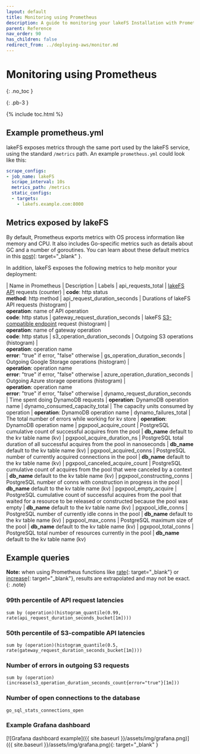 ```yaml
---
layout: default
title: Monitoring using Prometheus
description: A guide to monitoring your lakeFS Installation with Prometheus.
parent: Reference
nav_order: 90
has_children: false
redirect_from: ../deploying-aws/monitor.md
---
```


# Monitoring using Prometheus
{: .no_toc }

{: .pb-3 }

{% include toc.html %}

## Example prometheus.yml

lakeFS exposes metrics through the same port used by the lakeFS service, using the standard `/metrics` path.
An example `prometheus.yml` could look like this:

```yaml
scrape_configs:
- job_name: lakeFS
  scrape_interval: 10s
  metrics_path: /metrics
  static_configs:
  - targets:
    - lakefs.example.com:8000
```

## Metrics exposed by lakeFS

By default, Prometheus exports metrics with OS process information like memory and CPU.
It also includes Go-specific metrics such as details about GC and a number of goroutines.
You can learn about these default metrics in this [post](https://povilasv.me/prometheus-go-metrics/){: target="_blank" }.

In addition, lakeFS exposes the following metrics to help monitor your deployment: 

| Name in Prometheus               | Description                                                 | Labels
| api_requests_total               | [lakeFS API](api.md) requests (counter)                     | **code**: http status<br/>**method**: http method
| api_request_duration_seconds     | Durations of lakeFS API requests (histogram)                | <br/>**operation**: name of API operation<br/>**code**: http status
| gateway_request_duration_seconds | lakeFS [S3-compatible endpoint](s3.md) request (histogram)  | <br/>**operation**: name of gateway operation<br/>**code**: http status
| s3_operation_duration_seconds    | Outgoing S3 operations (histogram)                          | <br/>**operation**: operation name<br/>**error**: "true" if error, "false" otherwise
| gs_operation_duration_seconds    | Outgoing Google Storage operations (histogram)              | <br/>**operation**: operation name<br/>**error**: "true" if error, "false" otherwise
| azure_operation_duration_seconds | Outgoing Azure storage operations (histogram)               | <br/>**operation**: operation name<br/>**error**: "true" if error, "false" otherwise
| dynamo_request_duration_seconds  | Time spent doing DynamoDB requests                          | **operation**: DynamoDB operation name
| dynamo_consumed_capacity_total   | The capacity units consumed by operation                    | **operation**: DynamoDB operation name
| dynamo_failures_total            | The total number of errors while working for kv store       | **operation**: DynamoDB operation name
| pgxpool_acquire_count            | PostgreSQL cumulative count of successful acquires from the pool | **db_name** default to the kv table name (kv)
| pgxpool_acquire_duration_ns      | PostgreSQL total duration of all successful acquires from the pool in nanoseconds | **db_name** default to the kv table name (kv)
| pgxpool_acquired_conns           | PostgreSQL number of currently acquired connections in the pool | **db_name** default to the kv table name (kv)
| pgxpool_canceled_acquire_count   | PostgreSQL cumulative count of acquires from the pool that were canceled by a context | **db_name** default to the kv table name (kv)
| pgxpool_constructing_conns       | PostgreSQL number of conns with construction in progress in the pool | **db_name** default to the kv table name (kv)
| pgxpool_empty_acquire            | PostgreSQL cumulative count of successful acquires from the pool that waited for a resource to be released or constructed because the pool was empty | **db_name** default to the kv table name (kv)
| pgxpool_idle_conns               | PostgreSQL number of currently idle conns in the pool       | **db_name** default to the kv table name (kv)
| pgxpool_max_conns                | PostgreSQL maximum size of the pool                         | **db_name** default to the kv table name (kv)
| pgxpool_total_conns              | PostgreSQL total number of resources currently in the pool  | **db_name** default to the kv table name (kv)


## Example queries

**Note:** when using Prometheus functions like [rate](https://prometheus.io/docs/prometheus/latest/querying/functions/#rate){: target="_blank"}
or [increase](https://prometheus.io/docs/prometheus/latest/querying/functions/#increase){: target="_blank"}, results are extrapolated and may not be exact.
{: .note}


### 99th percentile of API request latencies

```
sum by (operation)(histogram_quantile(0.99, rate(api_request_duration_seconds_bucket[1m])))
```

### 50th percentile of S3-compatible API latencies

```
sum by (operation)(histogram_quantile(0.5, rate(gateway_request_duration_seconds_bucket[1m])))
```

### Number of errors in outgoing S3 requests

```
sum by (operation) (increase(s3_operation_duration_seconds_count{error="true"}[1m]))
```

### Number of open connections to the database

```
go_sql_stats_connections_open
```

### Example Grafana dashboard

[![Grafana dashboard example]({{ site.baseurl }}/assets/img/grafana.png)]({{ site.baseurl }}/assets/img/grafana.png){: target="_blank" }
